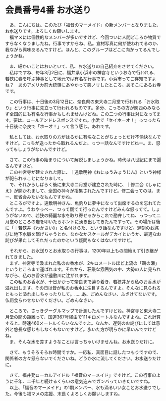 # 会員番号4番 お水送り

　あ、こんにちは。このたび「福音のマーメイド」の新メンバーとなりました、お水送りです。よろしくお願いします。  
　福マメには個性的なメンバーが多いですけど、今回ついに人間どころか物質ですらなくなりましたね。行事ですからね、私。宣材写真に何が使われてるのか、我ながら興味あるんですけど。ほんと、このグループはどこに向かってるんでしょうかね。

　ま、細かいことはおいといて、私、お水送りの自己紹介をさせてください。  
　私はですね、毎年3月2日に、福井県小浜市の神宮寺というお寺で行われる、若狭に春を呼ぶ神事として地元では有名な行事です。小浜市ってご存知ですよね？　あのアメリカ前大統領にあやかって悪ノリしたところ。あそこにあるお寺です。

　この行事は、十日後の3月12日に、奈良県の東大寺二月堂で行われる「お水取り」という行事に先立って行われるものです。多分、こっちの方が関西のみならず全国的にも有名な行事かもしれませんけどね。この二つの行事は対になってます。要は、コールアンドレスポンスですね。小浜で「セイホーオ！」っつったら十日後に奈良で「ホーオ！」って言う感じ。あれです。

　私としては、お水取りの方がはるかに有名なことがちょっとだけ不愉快なんですけど。こっちが送ったから取れるんだよ、っつー話なんですけどねー。ま、怒ってもしょうがないんですけど。

　さて、この行事の始まりについて解説しましょうかね。時代は八世紀にまで遡るんですけど。  
　この神宮寺が建立された際に、｜遠敷明神《おにゅうみょうじん》という神様が祀られることになりまして。  
　で、それからしばらく後に東大寺二月堂が建立された時に、｜修二会《しゅにえ》が開かれまして、全国の神々が招集されたんですけど。修二会ってのは、まー、反省会みたいなもんですかね。  
　ところがですよ。遠敷明神さん、魚釣りに夢中になって出席するのを忘れてたんですよ。うわやっべー、つって慌てて行ったんですけどみんな怒ってて。しょうがないので、若狭の綺麗な水を取り寄せるからこれで勘弁してね、っつって二月堂のところの岩を叩いたらホントに湧き出してきたんですって。その場所は後に「｜若狭井《わかさい》」と名付けらた、という話なんですけど。遅刻のお詫びに地下水脈を繋げちゃうとか、なかなかスケールがデカイというか、最適なお詫びが果たしてそれだったのかという疑問もなくはないですけど。

　それから、お水送りとお水取りの行事は、1200年以上もの間絶えず引き継がれてきました。  
　まず、神宮寺で汲まれた私のお香水が、2キロメートルほど上流の「鵜の瀬」というところまで運ばれます。それから、荘厳な雰囲気の中、大勢の人に見られながら、私のお香水が遠敷川に注がれます。  
　この私のお香水が、十日かかって奈良まで辿り着き、若狭井から私のお香水が溢れ出します。その日は皆が私のお香水に注目するんですよ。そんなに見られるともっと溢れ出しちゃったりして。……あ、ごめんなさい、ふざけてないです。仏罰食らわせないでください。ごめんなさい。

　ところで。さっきグーグルマップで計測したんですけどね。神宮寺と東大寺二月堂の間の距離って、国道367号経由で111キロメートルなんですよね。これ計算すると、時速460メートルくらいなんですよ。なんか、遅刻のお詫びにしては意外と悠長な感じもしなくもないですけど。歩いた方が明らかに早いんですけどね。  
　ま、そんな水を差すようなことは言っちゃいけませんね。お水送りだけに。

　さて、もうそろそろお時間ですか。一応私、真面目に話したつもりですので、関係者の方々怒らないでくださいね。どうか水に流してください。お水送りだけに。

　さて、福井発ローカルアイドル「福音のマーメイド」ですけど。この行事のように千年、二千年と続けるくらいの意気込みでガンバっていきたいですね。  
　以上、「福音のマーメイド」の1期メンバー、水も滴るいい女ことお水送りでした。今後も福マメの応援、末長くよろしくお願いしますね。